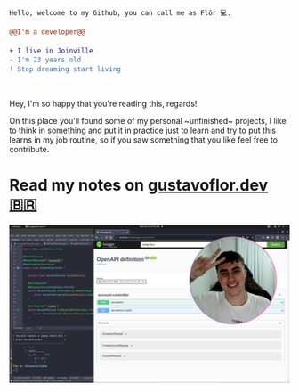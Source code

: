 ```diff
Hello, welcome to my Github, you can call me as Flôr 💻.

@@I'm a developer@@

+ I live in Joinville
- I'm 23 years old
! Stop dreaming start living
```

<br>

Hey, I'm so happy that you're reading this, regards!

On this place you'll found some of my personal ~unfinished~ projects, I like to think in something and put it in practice just to learn and try to put this learns in my job routine, so if you saw something that you like feel free to contribute.


# Read my notes on [**gustavoflor.dev** 🇧🇷](https://gustavoflor.dev)

![My study environment and me](welcome.png)
